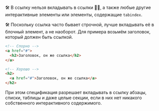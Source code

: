 🛠 В ссылку нельзя вкладывать в ссылки 🤷‍♀️, а также любые другие интерактивные элементы или элементы, содержащие `tabindex`.

🛠 Поскольку ссылка часто бывает строчной, лучше вкладывать её в блочный элемент, а не наоборот. Для примера возьмём заголовок, который должен быть ссылкой.

```html
<!-- Спорно -->
<a href="#">
  <h2>Заголовок, он же ссылка</h2>
</a>

<!-- Хорошо -->
<h2>
  <a href="#">Заголовок, он же ссылка</a>
</h2>
```

При этом спецификация разрешает вкладывать в ссылку абзацы, списки, таблицы и даже целые секции, если в них нет никакого собственного интерактивного содержимого.
